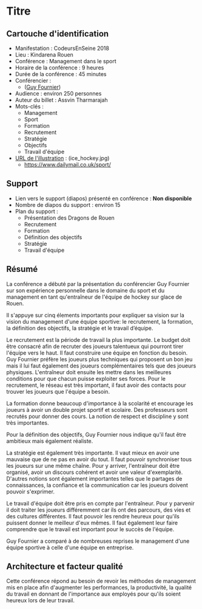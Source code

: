 # Titre

## Cartouche d'identification

- Manifestation : CodeursEnSeine 2018
- Lieu : Kindarena Rouen
- Conférence : Management dans le sport
- Horaire de la conférence : 9 heures
- Durée de la conférence : 45 minutes
- Conférencier :
  - ([Guy Fournier](https://fr.wikipedia.org/wiki/Guy_Fournier_(hockey_sur_glace)))
- Audience : environ 250 personnes
- Auteur du billet : Assvin Tharmarajah
- Mots-clés :
  - Management
  - Sport 
  - Formation
  - Recrutement
  - Stratégie
  - Objectifs
  - Travail d'équipe
 - [URL de l'illustration](https://www.dailymail.co.uk/sport/article-2556692/Sport-images-day-Our-picture-editors-selection-Feb-11.html)  : (ice_hockey.jpg)
   - https://www.dailymail.co.uk/sport/

## Support
- Lien vers le support (diapos) présenté en conférence : **Non disponible**
- Nombre de diapos du support : environ 15
- Plan du support :
  - Présentation des Dragons de Rouen
  - Recrutement
  - Formation
  - Définition des objectifs
  - Stratégie
  - Travail d'équipe

## Résumé

La conférence a débuté par la présentation du conférencier Guy Fournier sur son expérience personnelle dans le domaine du sport et du management en tant qu'entraîneur de l'équipe de hockey sur glace de Rouen.

Il s'appuye sur cinq élements importants pour expliquer sa vision sur la vision du management d'une équipe sportive: le recrutement, la formation, la définition des objectifs, la stratégie et le travail d’équipe.

Le recrutement est la période de travail la plus importante. Le budget doit être consacré afin de recruter des joueurs talentueux qui pourront tirer l'équipe vers le haut. Il faut construire une équipe en fonction du besoin. Guy Fournier préfère les joueurs plus techniques qui proposent un bon jeu mais il lui faut également des joueurs complémentaires tels que des joueurs physiques. L'entraîneur doit ensuite les mettre dans les meilleures conditions pour que chacun puisse exploiter ses forces. Pour le recrutement, le réseau est très important, il faut avoir des contacts pour trouver les joueurs que l'équipe a besoin.

La formation donne beaucoup d'importance à la scolarité et encourage les joueurs à avoir un double projet sportif et scolaire. Des professeurs sont recrutés pour donner des cours. La notion de respect et discipline y sont très importantes.

Pour la définition des objectifs, Guy Fournier nous indique qu'il faut être ambitieux mais également réaliste.

La stratégie est également très importante. Il vaut mieux en avoir une mauvaise que de ne pas en avoir du tout. Il faut pouvoir synchroniser tous les joueurs sur une même chaîne. Pour y arriver, l'entraîneur doit être organisé, avoir un discours cohérent et avoir une valeur d'exemplarité.
D'autres notions sont également importantes telles que le partages de connaissances, la confiance et la communication car les joueurs doivent pouvoir s'exprimer.

Le travail d'équipe doit être pris en compte par l'entraîneur. Pour y parvenir il doit traiter les joueurs différemment car ils ont des parcours, des vies et des cultures différentes. Il faut pouvoir les rendre heureux pour qu'ils puissent donner le meilleur d'eux mêmes. Il faut également leur faire comprendre que le travail est important pour le succès de l'équipe.

Guy Fournier a comparé à de nombreuses reprises le management d'une équipe sportive à celle d'une équipe en entreprise.

## Architecture et facteur qualité

Cette conférence répond au besoin de revoir les méthodes de management mis en place afin d'augmenter les performances, la productivité, la qualité du travail en donnant de l'importance aux employés pour qu'ils soient heureux lors de leur travail.

